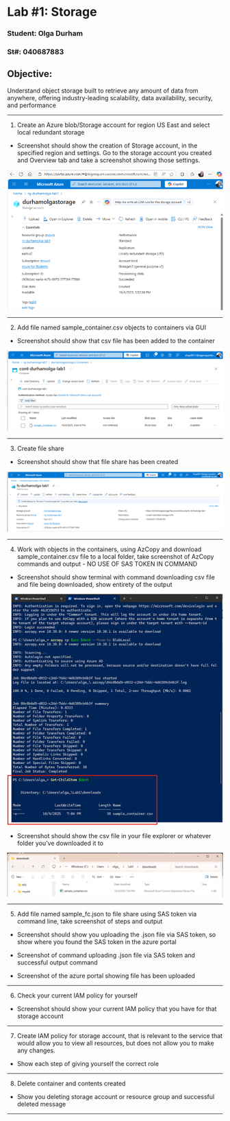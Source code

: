 # Lab #1: Storage

### Student: Olga Durham

### St#: 040687883

## Objective: 
Understand object storage built to retrieve any amount of data from anywhere, offering industry-leading scalability, data availability, security, and performance

---

1. Create an Azure blob/Storage account for region US East and select local redundant storage

- Screenshot should show the creation of Storage account, in the specified region and settings. Go to the storage account you created and Overview tab and take a screenshot showing those settings.

![Storage Account created](./screenshots/1-creation-of-storage-account.png)

---

2. Add file named sample_container.csv objects to containers via GUI

- Screenshot should show that csv file has been added to the container

![Container created; csv file added to the container](./screenshots/2-container-created-csv-file-uploaded.png)

---

3. Create file share

- Screenshot should show that file share has been created

![File Share created](./screenshots/3-file-share-created.png)

---

4. Work with objects in the containers, using AzCopy and download
sample_container.csv file to a local folder, take screenshot of AzCopy commands and output - NO USE OF SAS TOKEN IN COMMAND

- Screenshot should show terminal with command downloading csv file and file being downloaded, show entirety of the output

![Terminal showing command downloading the csv file](./screenshots/4-terminal-command-downloading-csv-file.png)

- Screenshot should show the csv file in your file explorer or whatever folder you’ve downloaded it to

![CSV file in my File Explorer](./screenshots/5-csv-file-in-my-file-explorer.png)

---

5. Add file named sample_fc.json to file share using SAS token via command line,
take screenshot of steps and output

- Screenshot should show you uploading the .json file via SAS token, so show where you found the SAS token in the azure portal

- Screenshot of command uploading .json file via SAS token and successful output command

- Screenshot of the azure portal showing file has been uploaded

---

6. Check your current IAM policy for yourself

- Screenshot should show your current IAM policy that you have for that storage account

---

7. Create IAM policy for storage account, that is relevant to the service that
would allow you to view all resources, but does not allow you to make any changes.

- Show each step of giving yourself the correct role

---

8. Delete container and contents created

- Show you deleting storage account or resource group and successful deleted message

---